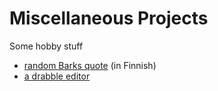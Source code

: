 # Miscellaneous Projects

Some hobby stuff

- [random Barks quote](https://barks-quote.tero.workers.dev/) (in Finnish)
- [a drabble editor](https://drabbledit.netlify.app/)
